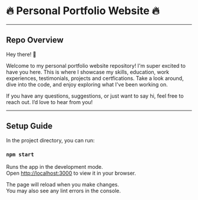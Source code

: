 # 🔥 Personal Portfolio Website 🔥
---

## Repo Overview

Hey there! 👋

Welcome to my personal portfolio website repository! I'm super excited to have you here. This is where I showcase my skills, education, work experiences, testimonials, projects and certfications. Take a look around, dive into the code, and enjoy exploring what I've been working on.

If you have any questions, suggestions, or just want to say hi, feel free to reach out. I’d love to hear from you!

---

## Setup Guide

In the project directory, you can run:

### `npm start`

Runs the app in the development mode.\
Open [http://localhost:3000](http://localhost:3000) to view it in your browser.

The page will reload when you make changes.\
You may also see any lint errors in the console.
